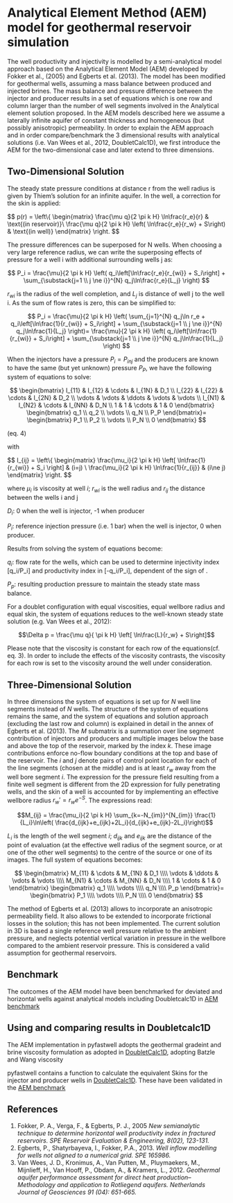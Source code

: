 # Analytical Element Method (AEM) model for geothermal reservoir simulation


The well productivity and injectivity is modelled by a semi-analytical model approach 
based on the Analytical Element Model (AEM) developed by Fokker et al., (2005) and Egberts et al. (2013). 
The model has been modified for geothermal wells, assuming a mass balance between produced and injected brines. 
The mass balance and pressure difference between the injector and producer results in a set of equations 
which is one row and column larger than the number of well segments involved in the 
Analytical element solution proposed. In the AEM models described here we assume a 
laterally infinite aquifer of constant thickness and homogeneous (but possibly anisotropic) permeability. 
In order to explain the AEM approach and in order compare/benchmark the 3 dimensional results with analytical solutions (i.e. Van Wees et al., 2012, DoubletCalc1D), we first introduce the AEM for the two-dimensional case and later extend to three dimensions.

## Two-Dimensional Solution

The steady state pressure conditions at distance r from the well radius is given by Thiem’s solution for an infinite aquifer. In the well, a correction for the skin is applied:

$$
p(r) = 
\left\\{ 
\begin{matrix}
\frac{\mu q}{2 \pi k H} \ln\frac{r_e}{r}                     & \text{(in reservoir)}\\
\frac{\mu q}{2 \pi k H} \left( \ln\frac{r_e}{r_w} + S\right) & \text{(in well)}
\end{matrix}
\right.
$$

The pressure differences can be superposed for N wells. When choosing a very large reference radius, we can write the superposing effects of pressure for a well i with additional surrounding wells j as:

$$
P_i = \frac{\mu}{2 \pi k H} \left( q_i\left[\ln\frac{r_e}{r_{wi}} + S_i\right]  + \sum_{\substack{j=1 \\ j \ne i}}^{N} q_j\ln\frac{r_e}{L_j}  \right)
$$

$r_{wi}$ is the radius of the well completion, and  $L_j$ is distance of well j to the well i. As the sum of flow rates is zero, this can be simplified to:



$$
P_i = \frac{\mu}{2 \pi k H} \left( \sum_{j=1}^{N} q_j\ln r_e  + q_i\left[\ln\frac{1}{r_{wi}} + S_i\right]  + \sum_{\substack{j=1 \\ j \ne i}}^{N} q_j\ln\frac{1}{L_j}  \right)=
\frac{\mu}{2 \pi k H} \left( q_i\left[\ln\frac{1}{r_{wi}} + S_i\right] + \sum_{\substack{j=1 \\ j \ne i}}^{N} q_j\ln\frac{1}{L_j}  \right)
$$


When the injectors have a pressure $P_i=P_{inj}$ and the producers are known to have the same (but yet unknown) pressure $P_P$, we have the following system of equations to solve:

$$
\begin{bmatrix}
I_{11} & I_{12} & \cdots & I_{1N} & D_1    \\
I_{22} & I_{22} & \cdots & I_{2N} & D_2    \\
\vdots & \vdots & \ddots & \vdots & \vdots \\
I_{N1} & I_{N2} & \cdots & I_{NN} & D_N    \\
1      & 1      & \cdots & 1      & 0
\end{bmatrix}
\begin{bmatrix}
q_1 \\
q_2 \\
\vdots \\
q_N \\
P_P
\end{bmatrix}=
\begin{bmatrix}
P_1 \\
P_2 \\
\vdots \\
P_N \\
0
\end{bmatrix}
$$

(eq. 4)

with


$$
I_{ij} = \left\\{
\begin{matrix}
\frac{\mu_i}{2 \pi k H} \left[ \ln\frac{1}{r_{wi}} + S_i \right] & (i=j) \\
\frac{\mu_i}{2 \pi k H}  \ln\frac{1}{r_{ij}} & (i\ne j)
\end{matrix}
\right.
$$

where $\mu_i$ is viscosity at well $i$; $r_{wi}$ is the well radius and $r_{ij}$ the distance between the wells i and j

$D_i$: 0 when the well is injector, -1 when producer

$P_i$: reference injection pressure (i.e. 1 bar) when the well is injector, 0 when producer.

Results from solving the system of equations become:

$q_i$: flow rate for the wells, which can be used to determine injectivity index  [q_i/P_i] and productivity index in [-q_i/P_i], 
dependent of the sign of .

$P_p$: resulting production pressure to maintain the steady state mass balance.

For a doublet configuration with equal viscosities, equal wellbore radius and equal skin, the system of equations reduces to the well-known steady state solution (e.g. Van Wees et al., 2012):

$$\Delta p = \frac{\mu q}{ \pi k H} \left[ \ln\frac{L}{r_w} + S\right]$$

Please note that the viscosity is constant for each row of the equations(cf. eq. 3). In order to include the effects of the viscosity contrasts, the viscosity for each row is set to the viscosity around the well under consideration.

## Three-Dimensional Solution

In three dimensions the system of equations is set up for $N$ well line segments instead of $N$ wells. 
The structure of the system of equations remains the same, 
and the system of equations and solution approach (excluding the last row and column) 
is explained in detail in the annex of Egberts et al. (2013). 
The $M$ submatrix is a summation over line segment contribution of injectors and producers 
and multiple images below the base and above the top of the reservoir, marked by the index $k$. 
These image contributions enforce no-flow boundary conditions at the top and base of the reservoir. 
The $i$ and $j$ denote pairs of control point location for each of the line segments (chosen at the middle) and is at least $r_w$ away from the well bore segment $i$.
The expression for the pressure field resulting from a finite well segment is different from the 2D expression for fully penetrating wells, and the skin of a well is accounted for by implementing an effective wellbore radius $r_w'=r_we^{-S}$. The expressions read:

$$M_{ij} = \frac{\mu_i}{2 \pi k H} \sum_{k=-N_{im}}^{N_{im}} \frac{1}{L_i}\ln\left( \frac{d_{ijk}+e_{ijk}+2L_i}{d_{ijk}+e_{ijk}-2L_i}\right)$$

$L_i$ is the length of the well segment $i$; $d_{ijk}$ and $e_{ijk}$ are the distance of the point of evaluation (at the effective well radius of the segment source, or at one of the other well segments) to the centre of the source or one of its images. The full system of equations becomes:


$$
\begin{bmatrix}
M_{11} & \cdots & M_{1N} & D_1 \\\\
\vdots & \ddots & \vdots & \vdots \\\\
M_{N1} & \cdots & M_{NN} & D_N \\\\
1 & \cdots & 1 & 0
\end{bmatrix}
\begin{bmatrix}
q_1 \\\\
\vdots \\\\
q_N \\\\
P_p
\end{bmatrix}=
\begin{bmatrix}
P_1 \\\\
\vdots \\\\
P_N \\\\
0
\end{bmatrix}
$$


The method of Egberts et al. (2013) allows to incorporate an anisotropic permeability field.
It also allows to be extended to incorporate frictional losses in the solution; this has not been implemented.
The current solution in 3D is based a single reference well pressure relative to the ambient pressure, and neglects potential vertical variation in pressure in the wellbore compared to the ambient reservoir pressure. This is considered a valid  assumption for geothermal reservoirs.

## Benchmark

The outcomes of the AEM model have been benchmarked for deviated and horizontal wells against 
analytical models including Doubletcalc1D in [AEM benchmark](aem_benchmark.md)

## Using and comparing results in Doubletcalc1D

The AEM implementation in pyfastwell adopts the geothermal gradeint and  brine viscosity formulation as adopted 
in  [DoubletCalc1D](https://www.nlog.nl/en/tools), adopting Batzle and Wang viscosity

pyfastwell contains a function to calculate the equivalent Skins for the injector and 
producer wells in [DoubletCalc1D](https://www.nlog.nl/en/tools). These have been validated
in the [AEM benchmark](aem_benchmark.md)

## References

1. Fokker, P. A., Verga, F., & Egberts, P. J., 2005 *New semianalytic technique to determine horizontal well productivity index in fractured reservoirs. SPE Reservoir Evaluation & Engineering, 8(02), 123-131.*
2. Egberts, P., Shatyrbayeva, I., Fokker, P.A., 2013. *Well inflow modelling for wells not aligned to a numerical grid. SPE 165986.*
3. Van Wees, J. D., Kronimus, A., Van Putten, M., Pluymaekers, M., Mijnlieff, H., Van Hooff, P., Obdam, A., & Kramers, L., 2012. *Geothermal aquifer performance assessment 
for direct heat production–Methodology and application to Rotliegend aquifers. Netherlands Journal of Geosciences 91 (04): 651-665.*
